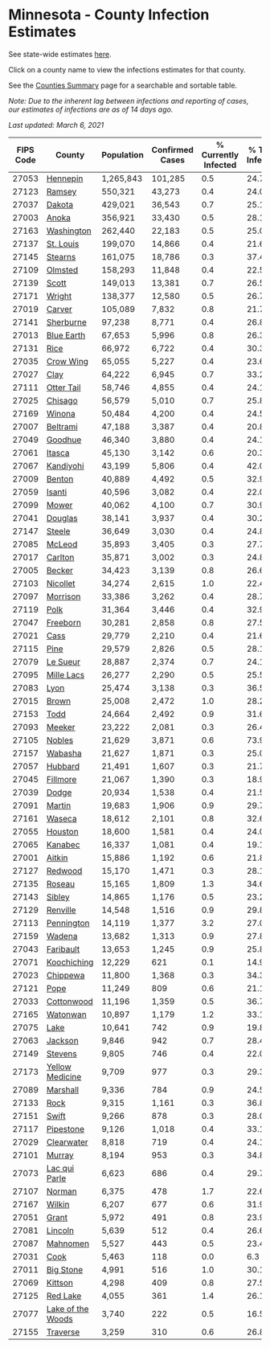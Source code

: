 # Minnesota - County Infection Estimates

See state-wide estimates [here](/infections/us-mn).

Click on a county name to view the infections estimates for that county.

See the [Counties Summary](/infections/summary-counties) page for a searchable and sortable table.

*Note: Due to the inherent lag between infections and reporting of cases, our estimates of infections are as of 14 days ago.*

*Last updated: March 6, 2021*

|   FIPS Code |                                 County |   Population |   Confirmed Cases |   % Currently Infected |   % Total Infected |
|-------------|----------------------------------------|--------------|-------------------|------------------------|--------------------|
|       27053 |                   [Hennepin](hennepin) |    1,265,843 |           101,285 |                    0.5 |               24.7 |
|       27123 |                       [Ramsey](ramsey) |      550,321 |            43,273 |                    0.4 |               24.0 |
|       27037 |                       [Dakota](dakota) |      429,021 |            36,543 |                    0.7 |               25.1 |
|       27003 |                         [Anoka](anoka) |      356,921 |            33,430 |                    0.5 |               28.1 |
|       27163 |               [Washington](washington) |      262,440 |            22,183 |                    0.5 |               25.0 |
|       27137 |                 [St. Louis](st.-louis) |      199,070 |            14,866 |                    0.4 |               21.6 |
|       27145 |                     [Stearns](stearns) |      161,075 |            18,786 |                    0.3 |               37.4 |
|       27109 |                     [Olmsted](olmsted) |      158,293 |            11,848 |                    0.4 |               22.5 |
|       27139 |                         [Scott](scott) |      149,013 |            13,381 |                    0.7 |               26.5 |
|       27171 |                       [Wright](wright) |      138,377 |            12,580 |                    0.5 |               26.7 |
|       27019 |                       [Carver](carver) |      105,089 |             7,832 |                    0.8 |               21.7 |
|       27141 |                 [Sherburne](sherburne) |       97,238 |             8,771 |                    0.4 |               26.8 |
|       27013 |               [Blue Earth](blue-earth) |       67,653 |             5,996 |                    0.8 |               26.3 |
|       27131 |                           [Rice](rice) |       66,972 |             6,722 |                    0.4 |               30.3 |
|       27035 |                 [Crow Wing](crow-wing) |       65,055 |             5,227 |                    0.4 |               23.6 |
|       27027 |                           [Clay](clay) |       64,222 |             6,945 |                    0.7 |               33.2 |
|       27111 |               [Otter Tail](otter-tail) |       58,746 |             4,855 |                    0.4 |               24.1 |
|       27025 |                     [Chisago](chisago) |       56,579 |             5,010 |                    0.7 |               25.8 |
|       27169 |                       [Winona](winona) |       50,484 |             4,200 |                    0.4 |               24.5 |
|       27007 |                   [Beltrami](beltrami) |       47,188 |             3,387 |                    0.4 |               20.8 |
|       27049 |                     [Goodhue](goodhue) |       46,340 |             3,880 |                    0.4 |               24.1 |
|       27061 |                       [Itasca](itasca) |       45,130 |             3,142 |                    0.6 |               20.3 |
|       27067 |                 [Kandiyohi](kandiyohi) |       43,199 |             5,806 |                    0.4 |               42.0 |
|       27009 |                       [Benton](benton) |       40,889 |             4,492 |                    0.5 |               32.9 |
|       27059 |                       [Isanti](isanti) |       40,596 |             3,082 |                    0.4 |               22.0 |
|       27099 |                         [Mower](mower) |       40,062 |             4,100 |                    0.7 |               30.9 |
|       27041 |                     [Douglas](douglas) |       38,141 |             3,937 |                    0.4 |               30.2 |
|       27147 |                       [Steele](steele) |       36,649 |             3,030 |                    0.4 |               24.8 |
|       27085 |                       [McLeod](mcleod) |       35,893 |             3,405 |                    0.3 |               27.7 |
|       27017 |                     [Carlton](carlton) |       35,871 |             3,002 |                    0.3 |               24.8 |
|       27005 |                       [Becker](becker) |       34,423 |             3,139 |                    0.8 |               26.6 |
|       27103 |                   [Nicollet](nicollet) |       34,274 |             2,615 |                    1.0 |               22.4 |
|       27097 |                   [Morrison](morrison) |       33,386 |             3,262 |                    0.4 |               28.7 |
|       27119 |                           [Polk](polk) |       31,364 |             3,446 |                    0.4 |               32.9 |
|       27047 |                   [Freeborn](freeborn) |       30,281 |             2,858 |                    0.8 |               27.5 |
|       27021 |                           [Cass](cass) |       29,779 |             2,210 |                    0.4 |               21.6 |
|       27115 |                           [Pine](pine) |       29,579 |             2,826 |                    0.5 |               28.1 |
|       27079 |                   [Le Sueur](le-sueur) |       28,887 |             2,374 |                    0.7 |               24.1 |
|       27095 |               [Mille Lacs](mille-lacs) |       26,277 |             2,290 |                    0.5 |               25.5 |
|       27083 |                           [Lyon](lyon) |       25,474 |             3,138 |                    0.3 |               36.5 |
|       27015 |                         [Brown](brown) |       25,008 |             2,472 |                    1.0 |               28.2 |
|       27153 |                           [Todd](todd) |       24,664 |             2,492 |                    0.9 |               31.6 |
|       27093 |                       [Meeker](meeker) |       23,222 |             2,081 |                    0.3 |               26.4 |
|       27105 |                       [Nobles](nobles) |       21,629 |             3,871 |                    0.6 |               73.9 |
|       27157 |                     [Wabasha](wabasha) |       21,627 |             1,871 |                    0.3 |               25.0 |
|       27057 |                     [Hubbard](hubbard) |       21,491 |             1,607 |                    0.3 |               21.7 |
|       27045 |                   [Fillmore](fillmore) |       21,067 |             1,390 |                    0.3 |               18.9 |
|       27039 |                         [Dodge](dodge) |       20,934 |             1,538 |                    0.4 |               21.5 |
|       27091 |                       [Martin](martin) |       19,683 |             1,906 |                    0.9 |               29.7 |
|       27161 |                       [Waseca](waseca) |       18,612 |             2,101 |                    0.8 |               32.6 |
|       27055 |                     [Houston](houston) |       18,600 |             1,581 |                    0.4 |               24.0 |
|       27065 |                     [Kanabec](kanabec) |       16,337 |             1,081 |                    0.4 |               19.1 |
|       27001 |                       [Aitkin](aitkin) |       15,886 |             1,192 |                    0.6 |               21.8 |
|       27127 |                     [Redwood](redwood) |       15,170 |             1,471 |                    0.3 |               28.1 |
|       27135 |                       [Roseau](roseau) |       15,165 |             1,809 |                    1.3 |               34.6 |
|       27143 |                       [Sibley](sibley) |       14,865 |             1,176 |                    0.5 |               23.2 |
|       27129 |                   [Renville](renville) |       14,548 |             1,516 |                    0.9 |               29.8 |
|       27113 |               [Pennington](pennington) |       14,119 |             1,377 |                    3.2 |               27.0 |
|       27159 |                       [Wadena](wadena) |       13,682 |             1,313 |                    0.9 |               27.8 |
|       27043 |                 [Faribault](faribault) |       13,653 |             1,245 |                    0.9 |               25.8 |
|       27071 |             [Koochiching](koochiching) |       12,229 |               621 |                    0.1 |               14.9 |
|       27023 |                   [Chippewa](chippewa) |       11,800 |             1,368 |                    0.3 |               34.3 |
|       27121 |                           [Pope](pope) |       11,249 |               809 |                    0.6 |               21.1 |
|       27033 |               [Cottonwood](cottonwood) |       11,196 |             1,359 |                    0.5 |               36.7 |
|       27165 |                   [Watonwan](watonwan) |       10,897 |             1,179 |                    1.2 |               33.1 |
|       27075 |                           [Lake](lake) |       10,641 |               742 |                    0.9 |               19.8 |
|       27063 |                     [Jackson](jackson) |        9,846 |               942 |                    0.7 |               28.4 |
|       27149 |                     [Stevens](stevens) |        9,805 |               746 |                    0.4 |               22.0 |
|       27173 |     [Yellow Medicine](yellow-medicine) |        9,709 |               977 |                    0.3 |               29.3 |
|       27089 |                   [Marshall](marshall) |        9,336 |               784 |                    0.9 |               24.5 |
|       27133 |                           [Rock](rock) |        9,315 |             1,161 |                    0.3 |               36.8 |
|       27151 |                         [Swift](swift) |        9,266 |               878 |                    0.3 |               28.0 |
|       27117 |                 [Pipestone](pipestone) |        9,126 |             1,018 |                    0.4 |               33.1 |
|       27029 |               [Clearwater](clearwater) |        8,818 |               719 |                    0.4 |               24.1 |
|       27101 |                       [Murray](murray) |        8,194 |               953 |                    0.3 |               34.8 |
|       27073 |         [Lac qui Parle](lac-qui-parle) |        6,623 |               686 |                    0.4 |               29.7 |
|       27107 |                       [Norman](norman) |        6,375 |               478 |                    1.7 |               22.6 |
|       27167 |                       [Wilkin](wilkin) |        6,207 |               677 |                    0.6 |               31.9 |
|       27051 |                         [Grant](grant) |        5,972 |               491 |                    0.8 |               23.9 |
|       27081 |                     [Lincoln](lincoln) |        5,639 |               512 |                    0.4 |               26.6 |
|       27087 |                   [Mahnomen](mahnomen) |        5,527 |               443 |                    0.5 |               23.4 |
|       27031 |                           [Cook](cook) |        5,463 |               118 |                    0.0 |                6.3 |
|       27011 |                 [Big Stone](big-stone) |        4,991 |               516 |                    1.0 |               30.1 |
|       27069 |                     [Kittson](kittson) |        4,298 |               409 |                    0.8 |               27.5 |
|       27125 |                   [Red Lake](red-lake) |        4,055 |               361 |                    1.4 |               26.1 |
|       27077 | [Lake of the Woods](lake-of-the-woods) |        3,740 |               222 |                    0.5 |               16.5 |
|       27155 |                   [Traverse](traverse) |        3,259 |               310 |                    0.6 |               26.8 |